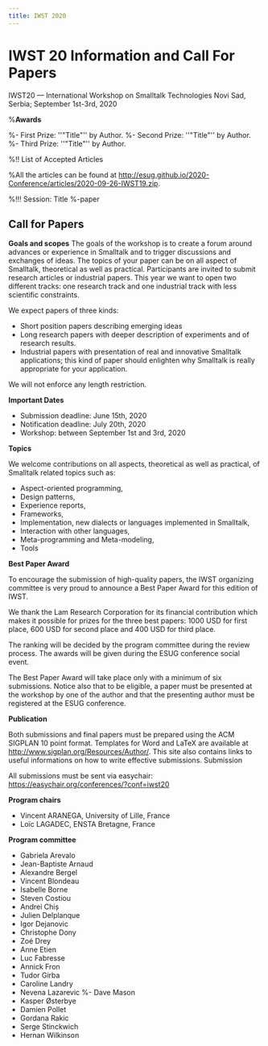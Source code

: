 ```yaml
---
title: IWST 2020
---
```


# IWST 20 Information and Call For Papers

IWST20 — International Workshop on Smalltalk Technologies Novi Sad, Serbia; September 1st-3rd, 2020

%**Awards**

%- First Prize: ''"Title"'' by Author.
%- Second Prize: ''"Title"'' by Author.
%- Third Prize: ''"Title"'' by Author.

%!! List of Accepted Articles

%All the articles can be found at <http://esug.github.io/2020-Conference/articles/2020-09-26-IWST19.zip>.

%!!! Session: Title
%-paper

## Call for Papers

**Goals and scopes**
The goals of the workshop is to create a forum around advances or experience in Smalltalk and to trigger discussions and exchanges of ideas. The topics of your paper can be on all aspect of Smalltalk, theoretical as well as practical. Participants are invited to submit research articles or industrial papers. This year we want to open two different tracks: one research track and one industrial track with less scientific constraints.

We expect papers of three kinds:

- Short position papers describing emerging ideas
- Long research papers with deeper description of experiments and of research results.
- Industrial papers with presentation of real and innovative Smalltalk applications; this kind of paper should enlighten why Smalltalk is really appropriate for your application.

We will not enforce any length restriction.

**Important Dates**

- Submission deadline: June 15th, 2020
- Notification deadline: July 20th, 2020
- Workshop: between September 1st and 3rd, 2020


**Topics**

We welcome contributions on all aspects, theoretical as well as practical, of Smalltalk related topics such as:

- Aspect-oriented programming,
- Design patterns,
- Experience reports,
- Frameworks,
- Implementation, new dialects or languages implemented in Smalltalk,
- Interaction with other languages,
- Meta-programming and Meta-modeling,
- Tools


**Best Paper Award**

To encourage the submission of high-quality papers, the IWST organizing committee is very proud to announce a Best Paper Award for this edition of IWST.

We thank the Lam Research Corporation for its financial contribution which makes it possible for prizes for the three best papers: 1000 USD for first place, 600 USD for second place and 400 USD for third place.

The ranking will be decided by the program committee during the review process. The awards will be given during the ESUG conference social event.

The Best Paper Award will take place only with a minimum of six submissions. Notice also that to be eligible, a paper must be presented at the workshop by one of the author and that the presenting author must be registered at the ESUG conference.


**Publication**

Both submissions and final papers must be prepared using the ACM SIGPLAN 10 point format. Templates for Word and LaTeX are available at <http://www.sigplan.org/Resources/Author/>. This site also contains links to useful informations on how to write effective submissions. Submission

All submissions must be sent via easychair: <https://easychair.org/conferences/?conf=iwst20>


**Program chairs**

- Vincent ARANEGA, University of Lille, France
- Loïc LAGADEC, ENSTA Bretagne, France

**Program committee**

- Gabriela Arevalo
- Jean-Baptiste Arnaud
- Alexandre Bergel
- Vincent Blondeau
- Isabelle Borne
- Steven Costiou
- Andrei Chiș
- Julien Delplanque
- Igor Dejanovic
- Christophe Dony
- Zoé Drey
- Anne Etien
- Luc Fabresse
- Annick Fron
- Tudor Girba
- Caroline Landry
- Nevena Lazarevic
%- Dave Mason
- Kasper Østerbye
- Damien Pollet
- Gordana Rakic
- Serge Stinckwich
- Hernan Wilkinson
